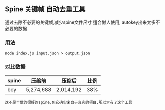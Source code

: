 ## Spine 关键帧 自动去重工具

通过去除不必要的关键帧,减少spine文件尺寸
适合懒人使用, autokey出来太多不必要的数据

### 用法
    node index.js input.json > output.json

### 对比数据

| spine | 压缩前 | 压缩后 | 比例 |
| ------ | ------ | ------ | ------ |
|boy|5,274,688|2,014,192| 38%|

`这不是个做的很好的spine,但它确实来自于真实的项目,所以才有了这个工具`
